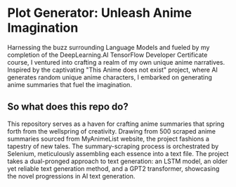 # Plot Generator: Unleash Anime Imagination

Harnessing the buzz surrounding Language Models and fueled by my completion of the DeepLearning.AI TensorFlow Developer Certificate course, I ventured into crafting a realm of my own unique anime narratives. Inspired by the captivating "This Anime does not exist" project, where AI generates random unique anime characters, I embarked on generating anime summaries that fuel the imagination.

## So what does this repo do?
This repository serves as a haven for crafting anime summaries that spring forth from the wellspring of creativity. Drawing from 500 scraped anime summaries sourced from MyAnimeList website, the project fashions a tapestry of new tales. The summary-scraping process is orchestrated by Selenium, meticulously assembling each essence into a text file. The project takes a dual-pronged approach to text generation: an LSTM model, an older yet reliable text generation method, and a GPT2 transformer, showcasing the novel progressions in AI text generation.
